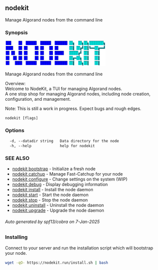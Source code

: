 ## nodekit

Manage Algorand nodes from the command line

### Synopsis

                                                                                                    
<img alt="Terminal Render" src="/assets/nodekit.png" width="65%">                                             
                                                                                                    
                                                                                                    
Manage Algorand nodes from the command line                                                         
                                                                                                    
Overview:                                                                                           
Welcome to NodeKit, a TUI for managing Algorand nodes.                                              
A one stop shop for managing Algorand nodes, including node creation, configuration, and management.
                                                                                                    
Note: This is still a work in progress. Expect bugs and rough edges.                                

```
nodekit [flags]
```

### Options

```
  -d, --datadir string   Data directory for the node
  -h, --help             help for nodekit
```

### SEE ALSO

* [nodekit bootstrap](/man/nodekit_bootstrap.md)	 - Initialize a fresh node
* [nodekit catchup](/man/nodekit_catchup.md)	 - Manage Fast-Catchup for your node
* [nodekit configure](/man/nodekit_configure.md)	 - Change settings on the system (WIP)
* [nodekit debug](/man/nodekit_debug.md)	 - Display debugging information
* [nodekit install](/man/nodekit_install.md)	 - Install the node daemon
* [nodekit start](/man/nodekit_start.md)	 - Start the node daemon
* [nodekit stop](/man/nodekit_stop.md)	 - Stop the node daemon
* [nodekit uninstall](/man/nodekit_uninstall.md)	 - Uninstall the node daemon
* [nodekit upgrade](/man/nodekit_upgrade.md)	 - Upgrade the node daemon

###### Auto generated by spf13/cobra on 7-Jan-2025

### Installing

Connect to your server and run the installation script which will bootstrap your node.

```bash
wget -qO- https://nodekit.run/install.sh | bash
```
